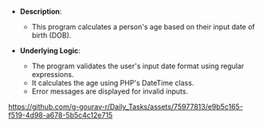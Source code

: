 - **Description**:
  - This program calculates a person's age based on their input date of birth (DOB).

- **Underlying Logic**:
  - The program validates the user's input date format using regular expressions.
  - It calculates the age using PHP's DateTime class.
  - Error messages are displayed for invalid inputs.


https://github.com/g-gourav-r/Daily_Tasks/assets/75977813/e9b5c165-f519-4d98-a678-5b5c4c12e715

